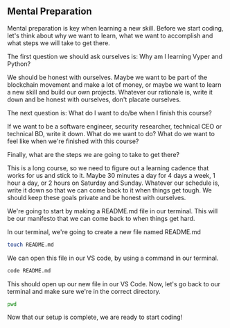 ## Mental Preparation

Mental preparation is key when learning a new skill. Before we start coding, let's think about why we want to learn, what we want to accomplish and what steps we will take to get there.

The first question we should ask ourselves is: Why am I learning Vyper and Python?

We should be honest with ourselves. Maybe we want to be part of the blockchain movement and make a lot of money, or maybe we want to learn a new skill and build our own projects. Whatever our rationale is, write it down and be honest with ourselves, don't placate ourselves.

The next question is: What do I want to do/be when I finish this course?

If we want to be a software engineer, security researcher, technical CEO or technical BD, write it down. What do we want to do? What do we want to feel like when we're finished with this course?

Finally, what are the steps we are going to take to get there?

This is a long course, so we need to figure out a learning cadence that works for us and stick to it. Maybe 30 minutes a day for 4 days a week, 1 hour a day, or 2 hours on Saturday and Sunday. Whatever our schedule is, write it down so that we can come back to it when things get tough. We should keep these goals private and be honest with ourselves.

We're going to start by making a README.md file in our terminal. This will be our manifesto that we can come back to when things get hard.

In our terminal, we're going to create a new file named README.md

```bash
touch README.md
```

We can open this file in our VS code, by using a command in our terminal.

```bash
code README.md
```

This should open up our new file in our VS Code.
Now, let's go back to our terminal and make sure we're in the correct directory.

```bash
pwd
```

Now that our setup is complete, we are ready to start coding!
